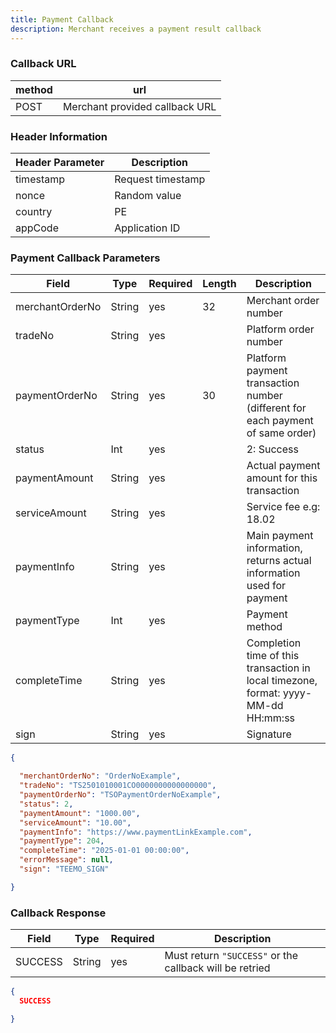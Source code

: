 ```yaml
---
title: Payment Callback
description: Merchant receives a payment result callback
---
```


### Callback URL

| method | url                            |
| ------ | ------------------------------ |
| POST   | Merchant provided callback URL |

### Header Information

| Header Parameter | Description       |
| ---------------- |-------------------|
| timestamp        | Request timestamp |
| nonce            | Random value      |
| country          | PE                |
| appCode          | Application ID    |

### Payment Callback Parameters

| Field           | Type   | Required | Length | Description                                                                    |
| --------------- | ------ | -------- | ------ | ------------------------------------------------------------------------------ |
| merchantOrderNo | String | yes      | 32     | Merchant order number                                                          |
| tradeNo         | String | yes      |        | Platform order number                                                          |
| paymentOrderNo  | String | yes      | 30     | Platform payment transaction number (different for each payment of same order) |
| status          | Int    | yes      |        | 2: Success                                                                     |
| paymentAmount   | String | yes      |        | Actual payment amount for this transaction                                     |
| serviceAmount   | String | yes      |        | Service fee e.g: 18.02                                                         |
| paymentInfo     | String | yes      |        | Main payment information, returns actual information used for payment          |
| paymentType     | Int    | yes      |        | Payment method                                                                 |
| completeTime    | String | yes      |        | Completion time of this transaction in local timezone, format: yyyy-MM-dd HH:mm:ss |
| sign            | String | yes      |        | Signature                                                                      |


```json title= Request Example
{

  "merchantOrderNo": "OrderNoExample",
  "tradeNo": "TS2501010001CO0000000000000000",
  "paymentOrderNo": "TSOPaymentOrderNoExample",
  "status": 2,
  "paymentAmount": "1000.00",
  "serviceAmount": "10.00",
  "paymentInfo": "https://www.paymentLinkExample.com",
  "paymentType": 204,
  "completeTime": "2025-01-01 00:00:00",
  "errorMessage": null,
  "sign": "TEEMO_SIGN"

}
```


### Callback Response

| Field   | Type   | Required | Description                                             |
| ------- | ------ | -------- | ------------------------------------------------------- |
| SUCCESS | String | yes      | Must return `"SUCCESS"` or the callback will be retried |

```json title= Request Example
{
  SUCCESS

}
```